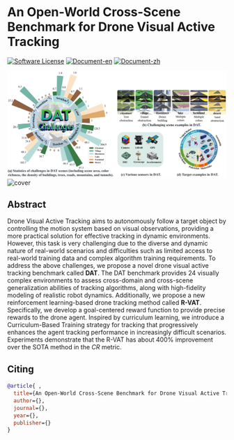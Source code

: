 # An Open-World Cross-Scene Benchmark for Drone Visual Active Tracking
[![Software License](https://img.shields.io/badge/license-MIT-blue)](LICENSE)
[![Document-en](https://img.shields.io/badge/doc-guide-blue)](https://forcvpr2025.github.io/anonymous/)
[![Document-zh](https://img.shields.io/badge/文档-指引-blue)](https://forcvpr2025.github.io/anonymous/zh/index.html)

![cover1](./readmeCache/cover1.png)
![cover](./readmeCache/cover.gif)

## Abstract
Drone Visual Active Tracking aims to autonomously follow a target object by controlling the motion system based on visual observations, providing a more practical solution for effective tracking in dynamic environments. However, this task is very challenging due to the diverse and dynamic nature of real-world scenarios and difficulties such as limited access to real-world training data and complex algorithm training requirements. To address the above challenges, we propose a novel drone visual active tracking benchmark called **DAT**. The DAT benchmark provides 24 visually complex environments to assess cross-domain and cross-scene generalization abilities of tracking algorithms, along with high-fidelity modeling of realistic robot dynamics. Additionally, we propose a new reinforcement learning-based drone tracking method called **R-VAT**. Specifically, we develop a goal-centered reward function to provide precise rewards to the drone agent. Inspired by curriculum learning, we introduce a Curriculum-Based Training strategy for tracking that progressively enhances the agent tracking performance in increasingly difficult scenarios. Experiments demonstrate that the R-VAT has about 400\% improvement over the SOTA method in the *CR* metric.


## Citing
```bibtex
@article{ ,
  title={An Open-World Cross-Scene Benchmark for Drone Visual Active Tracking},
  author={},
  journal={},
  year={},
  publisher={}
}
```